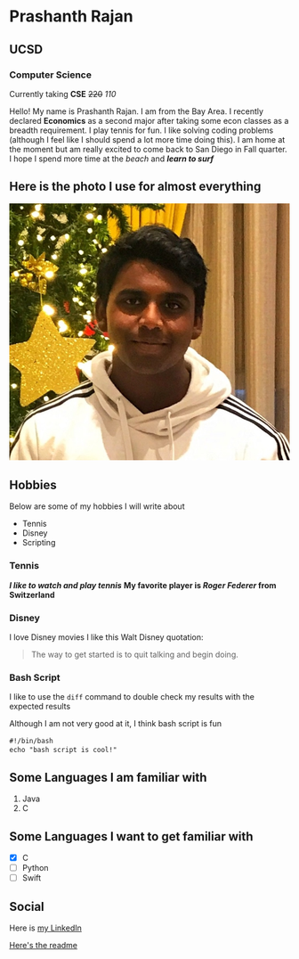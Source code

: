 # Prashanth Rajan
## UCSD
### Computer Science

Currently taking **CSE** ~~220~~ *110*

Hello! My name is Prashanth Rajan.
I am from the Bay Area. I recently declared **Economics** as a second major after taking some econ classes as a breadth requirement. I play tennis for fun. I like solving coding problems (although I feel like I should spend a lot more time doing this). I am home at the moment but am really excited to come back to San Diego in Fall quarter. I hope I spend more time at the *beach* and ***learn to surf***

## Here is the photo I use for almost everything
![Prashanth Face](prashanthface.jpeg)

## Hobbies

Below are some of my hobbies I will write about
* Tennis
* Disney
* Scripting

### Tennis

***I like to watch and play tennis***
**My favorite player is _Roger Federer_ from Switzerland**

### Disney
I love Disney movies
I like this Walt Disney quotation:
>The way to get started is to quit talking and begin doing.

### Bash Script

I like to use the `diff` command to double check my results with the expected results

Although I am not very good at it, I think bash script is fun
```
#!/bin/bash
echo "bash script is cool!"
```
## Some Languages I am familiar with
1. Java
2. C

## Some Languages I want to get familiar with
- [X] C
- [ ] Python
- [ ] Swift

## Social

Here is [my LinkedIn](https://www.linkedin.com/in/rajanprashanth/)

[Here's the readme](./README.md)


